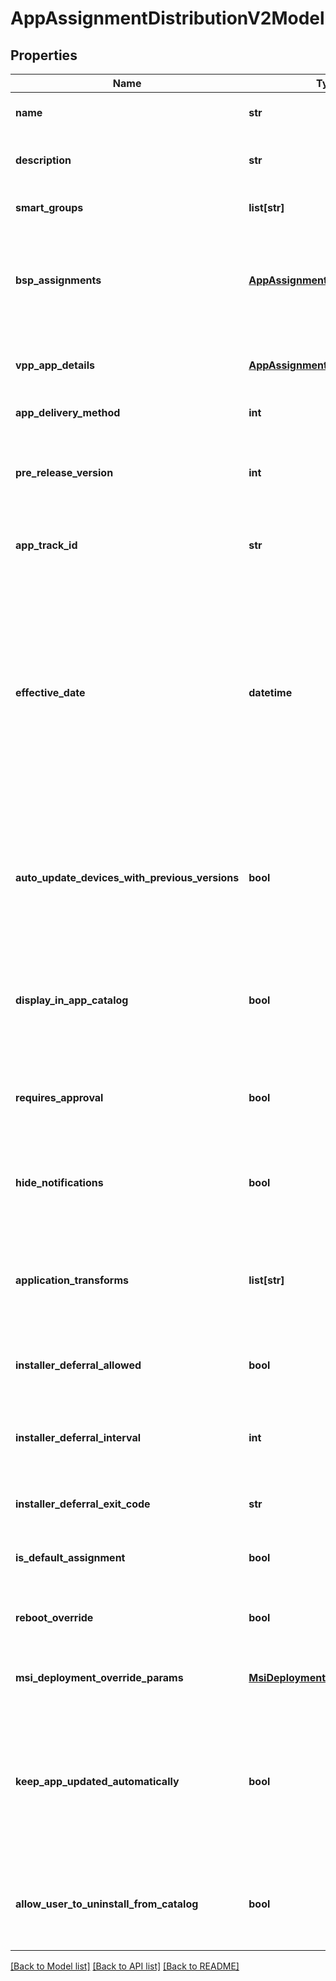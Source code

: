 # AppAssignmentDistributionV2Model

## Properties
Name | Type | Description | Notes
------------ | ------------- | ------------- | -------------
**name** | **str** | Name of the assignment group. | 
**description** | **str** | Description of the assignment group. | [optional] 
**smart_groups** | **list[str]** | Collection of smart group uuids. | [optional] 
**bsp_assignments** | [**AppAssignmentBspV1Model**](AppAssignmentBspV1Model.md) | BSP app assignments with smart groups applicable for online and offline licenses. | [optional] 
**vpp_app_details** | [**AppAssignmentVppV1Model**](AppAssignmentVppV1Model.md) | Purchased application assignments with VPP licenses. | [optional] 
**app_delivery_method** | **int** | App Delivery Method | [optional] 
**pre_release_version** | **int** | App pre release version applicable for Android For Work apps. | [optional] 
**app_track_id** | **str** | App track id for Android For Work Apps. | [optional] 
**effective_date** | **datetime** | The effective datetime for the application in Admin&#39;s timezone. Applicable for internal application only.  If effective datetime is null or not provided then current admin&#39;s datetime will be considered. | [optional] 
**auto_update_devices_with_previous_versions** | **bool** | Auto update devices with previous versions is applicable for Android, iOS and Windows internal apps. | [optional] 
**display_in_app_catalog** | **bool** | Display in App Catalog flag is applicable for macOS and Windows SFD internal apps. | [optional] 
**requires_approval** | **bool** | Requires approval flag is applicable only for Windows SFD apps. | [optional] 
**hide_notifications** | **bool** | Hide notifications flag is applicable only for Windows SFD apps. | [optional] 
**application_transforms** | **list[str]** | Collection of application transforms uuids applicable only for Windows SFD apps. | [optional] 
**installer_deferral_allowed** | **bool** | Gets or sets whether installer deferral is allowed. | [optional] 
**installer_deferral_interval** | **int** | Gets or sets the number of hours of installer deferral interval. | [optional] 
**installer_deferral_exit_code** | **str** | Gets or sets the installer deferral exit code. | [optional] 
**is_default_assignment** | **bool** | Flag to check if the assignment is default. | [optional] 
**reboot_override** | **bool** | Flag to check the reboot override option. | [optional] 
**msi_deployment_override_params** | [**MsiDeploymentOptionsV1Model**](MsiDeploymentOptionsV1Model.md) | Reboot option in case of override | [optional] 
**keep_app_updated_automatically** | **bool** | Keep app updated automatically (To push the application to the eligible devices). This is supposed to be only for macOS. | [optional] 
**allow_user_to_uninstall_from_catalog** | **bool** | Allow user to uninstall from catalog hub. This is supposed to be only for macOS. | [optional] 

[[Back to Model list]](../README.md#documentation-for-models) [[Back to API list]](../README.md#documentation-for-api-endpoints) [[Back to README]](../README.md)


